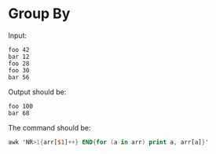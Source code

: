 # Group By

Input:

```text
foo 42
bar 12
foo 28
foo 30
bar 56
```

Output should be:

```text
foo 100
bar 68
```

The command should be:

```awk
awk 'NR>1{arr[$1]++} END{for (a in arr) print a, arr[a]}'
```
